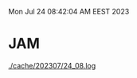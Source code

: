 Mon Jul 24 08:42:04 AM EEST 2023
# JAM
<a href='./cache/202307/24_08.log'>./cache/202307/24_08.log</a>
